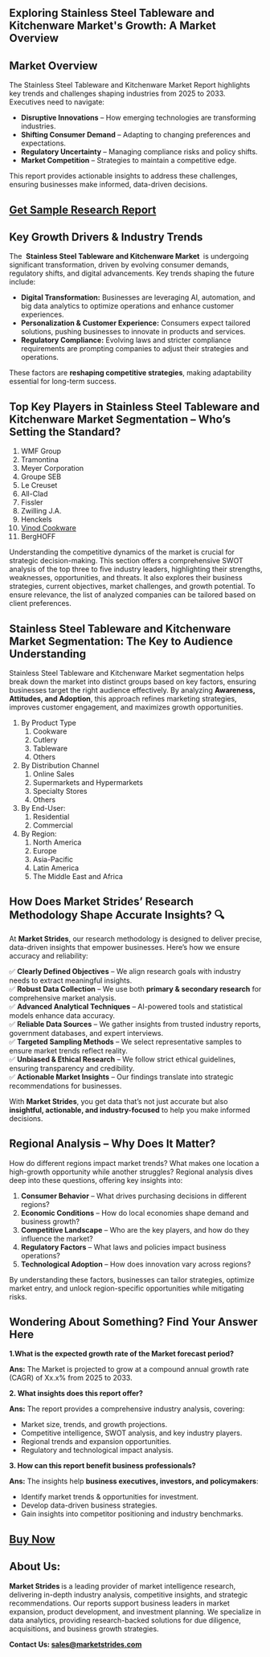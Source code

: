 <h2>Exploring Stainless Steel Tableware and Kitchenware Market's Growth: A Market Overview</h2>
<h2>Market Overview</h2>
<p>The Stainless Steel Tableware and Kitchenware Market Report highlights key trends and challenges shaping industries from 2025 to 2033. Executives need to navigate:</p>
<ul>
<li><strong>Disruptive Innovations</strong> – How emerging technologies are transforming industries.</li>
<li><strong>Shifting Consumer Demand</strong> – Adapting to changing preferences and expectations.</li>
<li><strong>Regulatory Uncertainty</strong> – Managing compliance risks and policy shifts.</li>
<li><strong>Market Competition</strong> – Strategies to maintain a competitive edge.</li>
</ul>
<p>This report provides actionable insights to address these challenges, ensuring businesses make informed, data-driven decisions.</p>
<h2><a href=https://marketstrides.com/request-sample/stainless-steel-tableware-and-kitchenwares-market>Get</a><a href=https://marketstrides.com/request-sample/stainless-steel-tableware-and-kitchenwares-market> S</a><a href=https://marketstrides.com/request-sample/stainless-steel-tableware-and-kitchenwares-market>ample</a><a href=https://marketstrides.com/request-sample/stainless-steel-tableware-and-kitchenwares-market> Research Report</a></h2>
<h2>Key Growth Drivers &amp; Industry Trends</h2>
<p>The  <strong>Stainless Steel Tableware and Kitchenware Market </strong> is undergoing significant transformation, driven by evolving consumer demands, regulatory shifts, and digital advancements. Key trends shaping the future include:</p>
<ul>
<li><strong>Digital Transformation:</strong> Businesses are leveraging AI, automation, and big data analytics to optimize operations and enhance customer experiences.</li>
<li><strong>Personalization &amp; Customer Experience:</strong> Consumers expect tailored solutions, pushing businesses to innovate in products and services.</li>
<li><strong>Regulatory Compliance:</strong> Evolving laws and stricter compliance requirements are prompting companies to adjust their strategies and operations.</li>
</ul>
<p>These factors are <strong>reshaping competitive strategies</strong>, making adaptability essential for long-term success.</p>
<h2>Top Key Players in Stainless Steel Tableware and Kitchenware Market Segmentation – Who’s Setting the Standard?</h2>
<p><ol>
<li>WMF Group</li>
<li>Tramontina</li>
<li>Meyer Corporation</li>
<li>Groupe SEB</li>
<li>Le Creuset</li>
<li>All-Clad</li>
<li>Fissler</li>
<li>Zwilling J.A.</li>
<li>Henckels</li>
<li><a href=""https://vinodcookware.com/"">Vinod Cookware</a></li>
<li>BergHOFF</li>
</ol></p>
<div>
<p>Understanding the competitive dynamics of the market is crucial for strategic decision-making. This section offers a comprehensive SWOT analysis of the top three to five industry leaders, highlighting their strengths, weaknesses, opportunities, and threats. It also explores their business strategies, current objectives, market challenges, and growth potential. To ensure relevance, the list of analyzed companies can be tailored based on client preferences.</p>
<h2>Stainless Steel Tableware and Kitchenware Market Segmentation: The Key to Audience Understanding</h2>
<p>Stainless Steel Tableware and Kitchenware Market segmentation helps break down the market into distinct groups based on key factors, ensuring businesses target the right audience effectively. By analyzing <strong>Awareness, Attitudes, and Adoption</strong>, this approach refines marketing strategies, improves customer engagement, and maximizes growth opportunities.</p>
<p><ol>
<li>By Product Type<ol>
<li>Cookware</li>
<li>Cutlery</li>
<li>Tableware</li>
<li>Others</li>
</ol>
</li>
<li>By Distribution Channel<ol>
<li>Online Sales</li>
<li>Supermarkets and Hypermarkets</li>
<li>Specialty Stores</li>
<li>Others</li>
</ol>
</li>
<li>By End-User:
<ol>
<li>Residential</li>
<li>Commercial</li>
</ol>
</li>
<li>By Region:
<ol>
<li>North America</li>
<li>Europe</li>
<li>Asia-Pacific</li>
<li>Latin America</li>
<li>The Middle East and Africa&nbsp;</li>
</ol>
</li>
</ol></p>
<h2>How Does Market Strides’ Research Methodology Shape Accurate Insights? 🔍</h2>
<p>At <strong>Market Strides</strong>, our research methodology is designed to deliver precise, data-driven insights that empower businesses. Here’s how we ensure accuracy and reliability:</p>
<p>✅ <strong>Clearly Defined Objectives</strong> – We align research goals with industry needs to extract meaningful insights.<br />✅ <strong>Robust Data Collection</strong> – We use both <strong>primary &amp; secondary research</strong> for comprehensive market analysis.<br />✅ <strong>Advanced Analytical Techniques</strong> – AI-powered tools and statistical models enhance data accuracy.<br />✅ <strong>Reliable Data Sources</strong> – We gather insights from trusted industry reports, government databases, and expert interviews.<br />✅ <strong>Targeted Sampling Methods</strong> – We select representative samples to ensure market trends reflect reality.<br />✅ <strong>Unbiased &amp; Ethical Research</strong> – We follow strict ethical guidelines, ensuring transparency and credibility.<br />✅ <strong>Actionable Market Insights</strong> – Our findings translate into strategic recommendations for businesses.</p>
<p>With <strong>Market Strides</strong>, you get data that’s not just accurate but also <strong>insightful, actionable, and industry-focused</strong> to help you make informed decisions.</p>
<h2>Regional Analysis – Why Does It Matter?</h2>
<p>How do different regions impact market trends? What makes one location a high-growth opportunity while another struggles? Regional analysis dives deep into these questions, offering key insights into:</p>
<ol>
<li><strong>Consumer Behavior</strong> – What drives purchasing decisions in different regions?</li>
<li><strong>Economic Conditions</strong> – How do local economies shape demand and business growth?</li>
<li><strong>Competitive Landscape</strong> – Who are the key players, and how do they influence the market?</li>
<li><strong>Regulatory Factors</strong> – What laws and policies impact business operations?</li>
<li><strong>Technological Adoption</strong> – How does innovation vary across regions?</li>
</ol>
<p>By understanding these factors, businesses can tailor strategies, optimize market entry, and unlock region-specific opportunities while mitigating risks. </p>
<h2>Wondering About Something? Find Your Answer Here</h2>
<p><strong>1.What is the expected growth rate of the Market forecast period?</strong></p>
<p><strong>Ans:</strong> The Market is projected to grow at a compound annual growth rate (CAGR) of Xx.x% from 2025 to 2033.</p>
<p><strong>2. What insights does this report offer?</strong></p>
<p><strong>Ans:</strong> The report provides a comprehensive industry analysis, covering:</p>
<ul>
<li>Market size, trends, and growth projections.</li>
<li>Competitive intelligence, SWOT analysis, and key industry players.</li>
<li>Regional trends and expansion opportunities.</li>
<li>Regulatory and technological impact analysis.</li>
</ul>
<p><strong>3. How can this report benefit business professionals?</strong></p>
<p><strong>Ans:</strong> The insights help <strong>business executives, investors, and policymakers</strong>:</p>
<ul>
<li>Identify market trends &amp; opportunities for investment.</li>
<li>Develop data-driven business strategies.</li>
<li>Gain insights into competitor positioning and industry benchmarks.</li>
</ul>
<h2><strong><a href=https://marketstrides.com/buyNow/stainless-steel-tableware-and-kitchenwares-market>Buy Now</a></strong></h2>
<h2>About Us:</h3>
<p><strong>Market Strides </strong>is a leading provider of market intelligence research, delivering in-depth industry analysis, competitive insights, and strategic recommendations. Our reports support business leaders in market expansion, product development, and investment planning. We specialize in data analytics, providing research-backed solutions for due diligence, acquisitions, and business growth strategies.</p>
<p><strong>Contact Us: <a href=mailto:sales@marketstrides.com>sales@marketstrides.com</a></strong></p>
</div>

